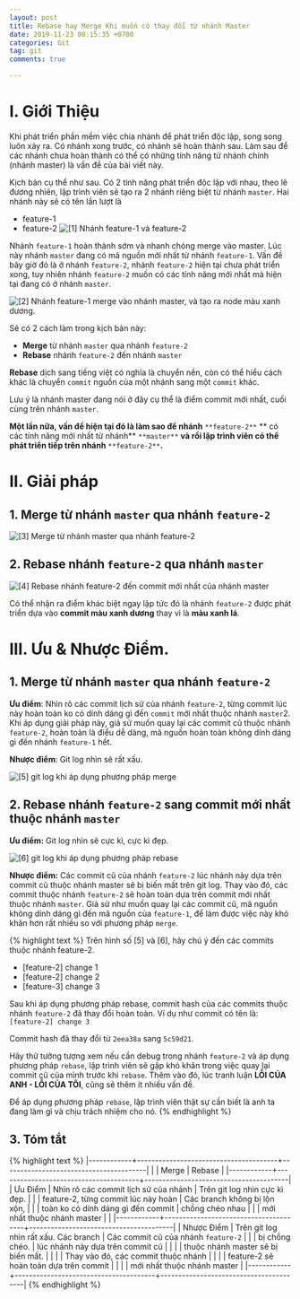 ```yaml
---
layout: post
title: Rebase hay Merge Khi muốn có thay đổi từ nhánh Master
date: 2019-11-23 00:15:35 +0700
categories: Git
tag: git
comments: true

---
```


# I. Giới Thiệu

Khi phát triển phần mềm việc chia nhánh để phát triển độc lập, song song luôn xảy ra. Có nhánh xong trước, có nhánh sẽ hoàn thành sau. Làm sau để các nhánh chưa hoàn thành có thể có những tính năng từ nhánh chính (nhánh master)  là vấn đề của bài viết này.

Kịch bản cụ thể như sau. Có 2 tính năng phát triển độc lập với nhau, theo lẽ đương nhiên, lập trình viên sẽ tạo ra 2 nhánh riêng biệt từ nhánh `master`. Hai nhánh này sẽ có tên lần lượt là

- feature-1
- feature-2
![[1] Nhánh feature-1 và feature-2](https://paper-attachments.dropbox.com/s_9A5922A5E1B2FE32362A01401C8777056248ABCA0BD0B2C251102B65A6C8F176_1574493875961_1.png)


Nhánh `feature-1`  hoàn thành sớm và nhanh chóng merge vào master.  Lúc này nhánh `master` đang có mã nguồn mới nhất từ nhánh `feature-1`. Vấn đề bây giờ đó là ở nhánh `feature-2`, nhánh `feature-2` hiện tại chưa phát triển xong, tuy nhiên nhánh `feature-2` muốn có các tính năng mới nhất mà hiện tại đang có ở nhánh `master`.



![[2] Nhánh feature-1 merge vào nhánh master, và tạo ra node màu xanh dương.](https://paper-attachments.dropbox.com/s_9A5922A5E1B2FE32362A01401C8777056248ABCA0BD0B2C251102B65A6C8F176_1574493965302_2.png)


Sẽ có 2 cách làm trong kịch bản này:

- **Merge** từ nhánh `master` qua nhánh `feature-2`
- **Rebase** nhánh `feature-2` đến nhánh `master`

**Rebase** dịch sang tiếng việt có nghĩa là chuyển nền, còn có thể hiểu cách khác là chuyển `commit` nguồn của một nhánh sang một `commit` khác.

Lưu ý là nhánh master đang nói ở đây cụ thể là điểm commit mới nhất, cuối cùng trên nhánh `master`.

**Một lần nữa, vấn đề hiện tại đó là làm sao để nhánh** `**feature-2**` ** có các tính năng mới nhất từ nhánh** `**master**` **và rồi lập trình viên có thể phát triển tiếp trên nhánh** `**feature-2**`**.**


# II. Giải pháp
## 1. Merge từ nhánh `master` qua nhánh `feature-2`
![[3] Merge từ nhánh master qua nhánh feature-2](https://paper-attachments.dropbox.com/s_9A5922A5E1B2FE32362A01401C8777056248ABCA0BD0B2C251102B65A6C8F176_1574494447506_3.png)

## 2. Rebase nhánh `feature-2` qua nhánh `master`
![[4] Rebase nhánh feature-2 đến commit mới nhất của nhánh master](https://paper-attachments.dropbox.com/s_9A5922A5E1B2FE32362A01401C8777056248ABCA0BD0B2C251102B65A6C8F176_1574494782199_4.png)


Có thể nhận ra điểm khác biệt ngay lập tức đó là nhánh `feature-2` được phát triển dựa vào **commit màu xanh dương** thay vì là **màu xanh lá**.


# III. Ưu & Nhược Điểm.
## 1.  Merge từ nhánh `master` qua nhánh `feature-2`

**Ưu điểm**: Nhìn rõ các commit lịch sử của nhánh `feature-2`, từng commit lúc này hoàn toàn ko có dính dáng gì đến `commit`  mới nhất thuộc nhánh `master`2. Khi áp dụng giải pháp này, giả sử muốn quay lại các commit cũ thuộc nhánh `feature-2`, hoàn toàn là điểu dễ dàng, mã nguồn hoàn toàn không dính dáng gì đến nhánh `feature-1` hết.

**Nhược điểm**: Git log nhìn sẽ rất xấu.

![[5] git log khi áp dụng phương pháp merge](https://paper-attachments.dropbox.com/s_9A5922A5E1B2FE32362A01401C8777056248ABCA0BD0B2C251102B65A6C8F176_1574497220779_Screenshot+from+2019-11-23+14-56-01.png)



## 2. Rebase nhánh `feature-2` sang commit mới nhất thuộc nhánh `master`

**Ưu điểm:** Git log nhìn sẽ cực kì, cực kì đẹp.

![[6] git log khi áp dụng phương pháp rebase](https://paper-attachments.dropbox.com/s_9A5922A5E1B2FE32362A01401C8777056248ABCA0BD0B2C251102B65A6C8F176_1574497211247_Screenshot+from+2019-11-23+15-18-13.png)


**Nhược điểm:** Các commit cũ của nhánh `feature-2` lúc nhánh này dựa trên commit cũ thuộc nhánh master sẽ bị biến mất trên git log. Thay vào đó, các commit thuộc nhánh `feature-2` sẽ hoàn toàn dựa trên commit mới nhất thuộc nhánh `master`.  Giả sử như muốn quay lại các commit cũ, mã nguồn không dính dáng gì đến mã nguồn của `feature-1`, để làm được việc này khó khăn hơn rất nhiều so với phương pháp `merge`.

{% highlight text %}
Trên hình số [5] và [6], hãy chú ý đến các commits thuộc nhánh feature-2.
- [feature-2] change 1
- [feature-2] change 2
- [feature-3] change 3

Sau khi áp dụng phương pháp rebase, commit hash của các commits thuộc nhánh `feature-2` đã thay
đổi hoàn toàn. Ví dụ như commit có tên là: `[feature-2] change 3`

Commit hash đã thay đổi từ `2eea38a` sang `5c59d21`.

Hãy thử tưởng tượng xem nếu cần debug trong nhánh `feature-2` và áp dụng phương pháp `rebase`,
lập trình viên sẽ gặp khó khăn trong việc quay lại commit cũ của mình trước khi `rebase`.
Thêm vào đó, lúc tranh luận **LỖI CỦA ANH - LỖI CỦA TÔI**, cũng sẽ thêm ít nhiều vấn đề.

Để áp dụng phương pháp `rebase`, lập trình viên thật sự cần biết là anh ta đang làm gì và
chịu trách nhiệm cho nó.
{% endhighlight %}


## 3. Tóm tắt
{% highlight text %}
|------------+---------------------------------------+----------------------------------------|
|            | Merge                                 | Rebase                                 |
|------------+---------------------------------------+----------------------------------------|
| Ưu Điểm    | Nhìn rõ các commit lịch sử của nhánh  | Trên git log nhìn cực kì đẹp.          |
|            | feature-2, từng commit lúc này hoàn   | Các branch không bị lộn xộn,           |
|            | toàn ko có dính dáng gì đến commit    | chồng chéo nhau                        |
|            | mới nhất thuộc nhánh master           |                                        |
|------------+---------------------------------------+----------------------------------------|
| Nhược Điểm | Trên git log nhìn rất xấu. Các branch | Các commit cũ của nhánh `feature-2`    |
|            | bị chồng chéo.                        | lúc nhánh này dựa trên commit cũ       |
|            |                                       | thuộc nhánh master sẽ bị biến mất.     |
|            |                                       | Thay vào đó, các commit thuộc nhánh    |
|            |                                       | feature-2 sẽ hoàn toàn dựa trên commit |
|            |                                       | mới nhất thuộc nhánh master            |
|------------+---------------------------------------+----------------------------------------|
{% endhighlight %}
